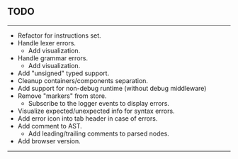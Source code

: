 ## TODO
***
+ Refactor for instructions set.
+ Handle lexer errors.
    - Add visualization.
+ Handle grammar errors.
    - Add visualization.
+ Add "unsigned" typed support. 
+ Cleanup containers/components separation.
+ Add support for non-debug runtime (without debug middleware)
+ Remove "markers" from store.
    - Subscribe to the logger events to display errors.
+ Visualize expected/unexpected info for syntax errors.
+ Add error icon into tab header in case of errors.
+ Add comment to AST.
    - Add leading/trailing comments to parsed nodes.
+ Add browser version.

***